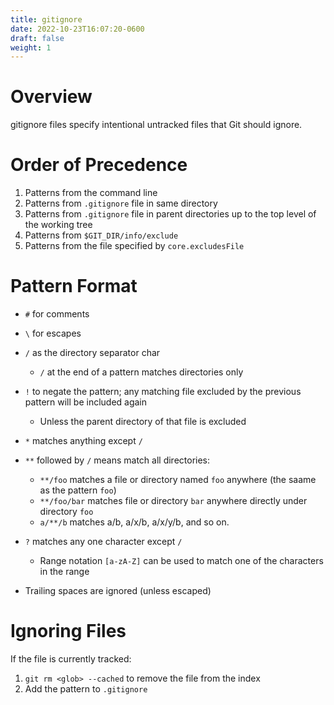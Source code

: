 ```yaml
---
title: gitignore
date: 2022-10-23T16:07:20-0600
draft: false
weight: 1
---
```


# Overview
gitignore files specify intentional untracked files that Git should ignore.

# Order of Precedence
1. Patterns from the command line
2. Patterns from `.gitignore` file in same directory
3. Patterns from `.gitignore` file in parent directories up to the top level of the working tree
4. Patterns from `$GIT_DIR/info/exclude`
5. Patterns from the file specified by `core.excludesFile`

# Pattern Format
- `#` for comments
- `\` for escapes
- `/` as the directory separator char
    - `/` at the end of a pattern matches directories only
- `!` to negate the pattern; any matching file excluded by the previous pattern will be included again
    - Unless the parent directory of that file is excluded
- `*` matches anything except `/`
- `**` followed by `/` means match all directories:
    - `**/foo` matches a file or directory named `foo` anywhere (the saame as the pattern `foo`)
    - `**/foo/bar` matches file or directory `bar` anywhere directly under directory `foo`
    - `a/**/b` matches a/b, a/x/b, a/x/y/b, and so on.
- `?` matches any one character except `/`
    - Range notation `[a-zA-Z]` can be used to match one of the characters in the range

- Trailing spaces are ignored (unless escaped)

# Ignoring Files
If the file is currently tracked:
1. `git rm <glob> --cached` to remove the file from the index
2. Add the pattern to `.gitignore`
